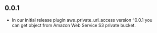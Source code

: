 ## 0.0.1

* In our initial release plugin aws_private_url_access version ^0.0.1 you can get object from Amazon Web Service S3 private bucket.
